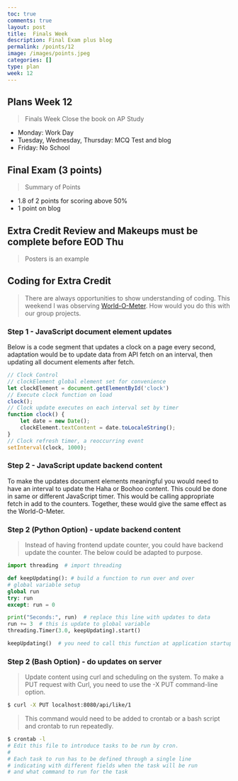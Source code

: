 ```yaml
---
toc: true
comments: true
layout: post
title:  Finals Week
description: Final Exam plus blog
permalink: /points/12
image: /images/points.jpeg
categories: []
type: plan
week: 12
---
```


## Plans Week 12
> Finals Week Close the book on AP Study
- Monday: Work Day
- Tuesday, Wednesday, Thursday: MCQ Test and blog
- Friday: No School

## Final Exam (3 points)
> Summary of Points
- 1.8 of 2 points for scoring above 50%
- 1 point on blog

## Extra Credit Review and Makeups must be complete before EOD Thu
> Posters is an example

## Coding for Extra Credit
> There are always opportunities to show understanding of coding.  This weekend I was observing [World-O-Meter](https://www.worldometers.info/).  How would you do this with our group projects.

### Step 1 - JavaScript document element updates
Below is a code segment that updates a clock on a page every second, adaptation would be to update data from API fetch on an interval, then updating all document elements after fetch.

```javascript
// Clock Control
// clockElement global element set for convenience
let clockElement = document.getElementById('clock')
// Execute clock function on load
clock();
// Clock update executes on each interval set by timer
function clock() {
    let date = new Date();
    clockElement.textContent = date.toLocaleString();
}
// Clock refresh timer, a reoccurring event
setInterval(clock, 1000);
```

### Step 2 - JavaScript update backend content
To make the updates document elements meaningful you would need to have an interval to update the Haha or Boohoo content.  This could be done in same or different JavaScript timer.  This would be calling appropriate fetch in add to the counters.  Together, these would give the same effect as the World-O-Meter.

### Step 2 (Python Option) - update backend content
> Instead of having frontend update counter, you could have backend update the counter.  The below could be adapted to purpose.

```python
import threading  # import threading

def keepUpdating(): # build a function to run over and over
# global variable setup
global run  
try: run
except: run = 0

print("Seconds:", run)  # replace this line with updates to data
run += 3  # this is update to global variable
threading.Timer(3.0, keepUpdating).start()

keepUpdating()  # you need to call this function at application startup
```

### Step 2 (Bash Option) - do updates on server
> Update content using curl and scheduling on the system.  To make a PUT request with Curl, you need to use the -X PUT command-line option. 

```bash
$ curl -X PUT localhost:8080/api/like/1
```

> This command would need to be added to crontab or a bash script and crontab to run repeatedly.  

```bash
$ crontab -l
# Edit this file to introduce tasks to be run by cron.
# 
# Each task to run has to be defined through a single line
# indicating with different fields when the task will be run
# and what command to run for the task
```
